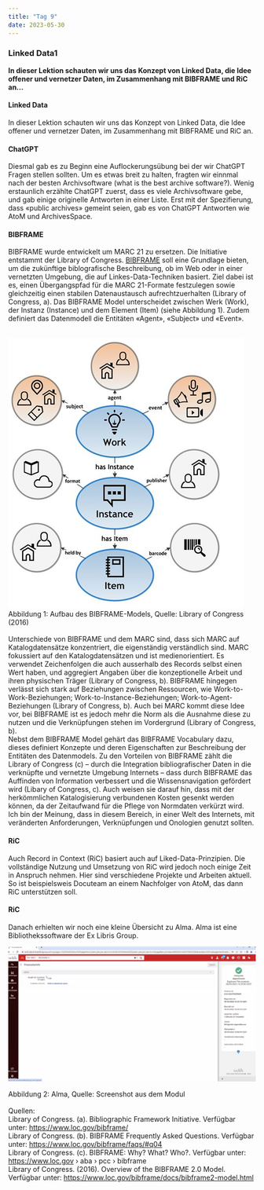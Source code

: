 ```yaml
---
title: "Tag 9"
date: 2023-05-30
---
```


### Linked Data1
**In dieser Lektion schauten wir uns das Konzept von Linked Data, die Idee offener und vernetzer Daten, im Zusammenhang mit BIBFRAME und RiC an...**



#### **Linked Data**
In dieser Lektion schauten wir uns das Konzept von Linked Data, die Idee offener und vernetzer Daten, im Zusammenhang mit BIBFRAME und RiC an.
#### **ChatGPT**
Diesmal gab es zu Beginn eine Auflockerungsübung bei der wir ChatGPT Fragen stellen sollten. Um es etwas breit zu halten, fragten wir einnmal nach der besten Archivsoftware  (what is the best archive software?). Wenig erstaunlich erzählte ChatGPT zuerst, dass es viele Archivsoftware gebe, und gab einige originelle Antworten in einer Liste. Erst mit der Spezifierung, dass «public archives» gemeint seien, gab es von ChatGPT Antworten wie AtoM und ArchivesSpace.
<br>


#### **BIBFRAME**<br>
BIBFRAME wurde entwickelt um MARC 21 zu ersetzen. Die Initiative entstammt der Library of Congress. <a href="https://www.loc.gov/bibframe/">BIBFRAME</a> soll eine Grundlage bieten, um die zukünftige biblografische Beschreibung, ob im Web oder in einer vernetzten Umgebung, die auf Linkes-Data-Techniken basiert. Ziel dabei ist es, einen Übergangspfad für die MARC 21-Formate festzulegen sowie gleichzeitig einen stabilen Datenaustausch aufrechtzuerhalten (Library of Congress, a). Das BIBFRAME Model unterscheidet zwischen Werk (Work), der Instanz (Instance) und dem Element (Item) (siehe Abbildung 1). Zudem definiert das Datenmodell die Entitäten «Agent», «Subject» und «Event». 
<br>
 <br>

![](https://raw.githubusercontent.com/brandensarah/Lerntagebuch/master/_posts/bild_le_9_1.JPG)
 <br>
 Abbildung 1: Aufbau des BIBFRAME-Models, Quelle: Library of Congress (2016)
 <br>
  <br>
Unterschiede von BIBFRAME und dem MARC sind, dass sich MARC auf Katalogdatensätze konzentriert, die eigenständig verständlich sind. MARC fokussiert auf den Katalogdatensätzen und ist medienorientiert. Es verwendet Zeichenfolgen die auch ausserhalb des Records selbst einen Wert haben, und aggregiert Angaben über die konzeptionelle Arbeit und ihren physischen Träger (Library of Congress, b). BIBFRAME hingegen verlässt sich stark auf Beziehungen zwischen Ressourcen, wie Work-to-Work-Beziehungen; Work-to-Instance-Beziehungen; Work-to-Agent-Beziehungen (Library of Congress, b). Auch bei MARC kommt diese Idee vor, bei BIBFRAME ist es jedoch mehr die Norm als die Ausnahme diese zu nutzen und die Verknüpfungen stehen im Vordergrund (Library of Congress, b).
  <br>
Nebst dem BIBFRAME Model gehärt das BIBFRAME Vocabulary dazu, dieses definiert Konzepte und deren Eigenschaften zur Beschreibung der Entitäten des Datenmodels. 
Zu den Vorteilen von BIBFRAME zählt die Library of Congress (c) – durch die Integration bibliografischer Daten in die verknüpfte und vernetzte Umgebung Internets – dass durch BIBFRAME das Auffinden von Information verbessert und die Wissensnavigation gefördert wird (Libary of Congress, c). Auch weisen sie darauf hin, dass mit der herkömmlichen Katalogisierung verbundenen Kosten gesenkt werden können, da der Zeitaufwand für die Pflege von Normdaten verkürzt wird. Ich bin der Meinung, dass in diesem Bereich, in einer Welt des Internets, mit veränderten Anforderungen, Verknüpfungen und Onologien genutzt sollten.
 
#### **RiC**<br>
Auch Record in Context (RiC) basiert auch auf Liked-Data-Prinzipien. Die vollständige Nutzung und Umsetzung von RiC wird jedoch noch einige Zeit in Anspruch nehmen. Hier sind verschiedene Projekte und Arbeiten aktuell. So ist beispielsweis Docuteam an einem Nachfolger von AtoM, das dann RiC unterstützen soll. <br>

#### **RiC**<br>
Danach erhielten wir noch eine kleine Übersicht zu Alma. Alma ist eine Bibliothekssoftware der Ex Libris Group. 

![](https://raw.githubusercontent.com/brandensarah/Lerntagebuch/master/_posts/alma.png)

Abbildung 2: Alma, Quelle: Screenshot aus dem Modul
<br>
<br>
Quellen: 
 <br>
Library of Congress. (a). Bibliographic Framework Initiative. Verfügbar unter: https://www.loc.gov/bibframe/
 <br>
 Library of Congress. (b). BIBFRAME Frequently Asked Questions. Verfügbar unter: https://www.loc.gov/bibframe/faqs/#q04
  <br>
Library of Congress. (c). BIBFRAME: Why? What? Who?. Verfügbar unter: https://www.loc.gov › aba › pcc › bibframe
  <br>
Library of Congress. (2016). Overview of the BIBFRAME 2.0 Model. Verfügbar unter: https://www.loc.gov/bibframe/docs/bibframe2-model.html
